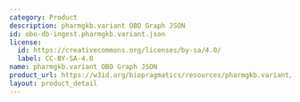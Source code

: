 ```yaml
---
category: Product
description: pharmgkb.variant OBO Graph JSON
id: obo-db-ingest.pharmgkb.variant.json
license:
  id: https://creativecommons.org/licenses/by-sa/4.0/
  label: CC-BY-SA-4.0
name: pharmgkb.variant OBO Graph JSON
product_url: https://w3id.org/biopragmatics/resources/pharmgkb.variant/pharmgkb.variant.json
layout: product_detail
---
```

